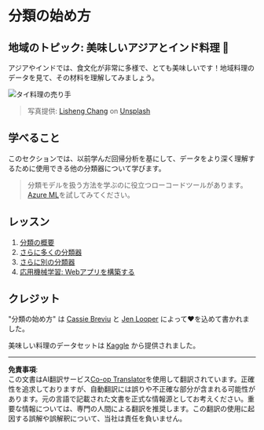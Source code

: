 <!--
CO_OP_TRANSLATOR_METADATA:
{
  "original_hash": "74e809ffd1e613a1058bbc3e9600859e",
  "translation_date": "2025-09-03T23:48:56+00:00",
  "source_file": "4-Classification/README.md",
  "language_code": "ja"
}
-->
# 分類の始め方

## 地域のトピック: 美味しいアジアとインド料理 🍜

アジアやインドでは、食文化が非常に多様で、とても美味しいです！地域料理のデータを見て、その材料を理解してみましょう。

![タイ料理の売り手](../../../translated_images/thai-food.c47a7a7f9f05c21892a1f9dc7bf30669e6d18dfda420c5c7ebb4153f6a304edd.ja.jpg)
> 写真提供: <a href="https://unsplash.com/@changlisheng?utm_source=unsplash&utm_medium=referral&utm_content=creditCopyText">Lisheng Chang</a> on <a href="https://unsplash.com/s/photos/asian-food?utm_source=unsplash&utm_medium=referral&utm_content=creditCopyText">Unsplash</a>
  
## 学べること

このセクションでは、以前学んだ回帰分析を基にして、データをより深く理解するために使用できる他の分類器について学びます。

> 分類モデルを扱う方法を学ぶのに役立つローコードツールがあります。[Azure ML](https://docs.microsoft.com/learn/modules/create-classification-model-azure-machine-learning-designer/?WT.mc_id=academic-77952-leestott)を試してみてください。

## レッスン

1. [分類の概要](1-Introduction/README.md)
2. [さらに多くの分類器](2-Classifiers-1/README.md)
3. [さらに別の分類器](3-Classifiers-2/README.md)
4. [応用機械学習: Webアプリを構築する](4-Applied/README.md)

## クレジット

"分類の始め方" は [Cassie Breviu](https://www.twitter.com/cassiebreviu) と [Jen Looper](https://www.twitter.com/jenlooper) によって♥️を込めて書かれました。

美味しい料理のデータセットは [Kaggle](https://www.kaggle.com/hoandan/asian-and-indian-cuisines) から提供されました。

---

**免責事項**:  
この文書はAI翻訳サービス[Co-op Translator](https://github.com/Azure/co-op-translator)を使用して翻訳されています。正確性を追求しておりますが、自動翻訳には誤りや不正確な部分が含まれる可能性があります。元の言語で記載された文書を正式な情報源としてお考えください。重要な情報については、専門の人間による翻訳を推奨します。この翻訳の使用に起因する誤解や誤解釈について、当社は責任を負いません。